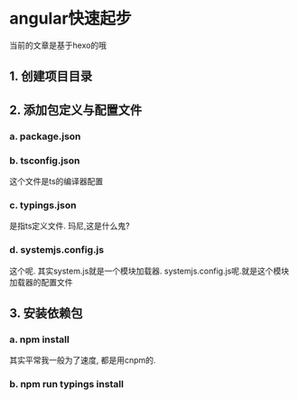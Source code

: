 # angular快速起步
当前的文章是基于hexo的哦
## 1. 创建项目目录

## 2. 添加包定义与配置文件
### a. package.json
### b. tsconfig.json 
  这个文件是ts的编译器配置
### c. typings.json
  是指ts定义文件. 玛尼,这是什么鬼?
### d. systemjs.config.js
  这个呢. 其实system.js就是一个模块加载器. systemjs.config.js呢.就是这个模块加载器的配置文件
## 3. 安装依赖包
### a. npm install
  其实平常我一般为了速度, 都是用cnpm的.
### b. npm run typings install
